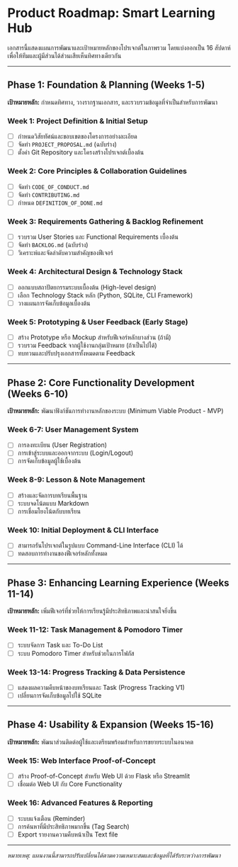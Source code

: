 # Product Roadmap: Smart Learning Hub

เอกสารนี้แสดงแผนการพัฒนาและเป้าหมายหลักของโปรเจกต์ในภาพรวม โดยแบ่งออกเป็น 16 สัปดาห์ เพื่อให้ทีมและผู้มีส่วนได้ส่วนเสียเห็นทิศทางเดียวกัน

---

## Phase 1: Foundation & Planning (Weeks 1-5)

**เป้าหมายหลัก:** กำหนดทิศทาง, วางรากฐานเอกสาร, และรวบรวมข้อมูลที่จำเป็นสำหรับการพัฒนา

### Week 1: Project Definition & Initial Setup
- [ ] กำหนดวิสัยทัศน์และขอบเขตของโครงการอย่างละเอียด
- [ ] จัดทำ `PROJECT_PROPOSAL.md` (ฉบับร่าง)
- [ ] ตั้งค่า Git Repository และโครงสร้างโปรเจกต์เบื้องต้น

### Week 2: Core Principles & Collaboration Guidelines
- [ ] จัดทำ `CODE_OF_CONDUCT.md`
- [ ] จัดทำ `CONTRIBUTING.md`
- [ ] กำหนด `DEFINITION_OF_DONE.md`

### Week 3: Requirements Gathering & Backlog Refinement
- [ ] รวบรวม User Stories และ Functional Requirements เบื้องต้น
- [ ] จัดทำ `BACKLOG.md` (ฉบับร่าง)
- [ ] วิเคราะห์และจัดลำดับความสำคัญของฟีเจอร์

### Week 4: Architectural Design & Technology Stack
- [ ] ออกแบบสถาปัตยกรรมระบบเบื้องต้น (High-level design)
- [ ] เลือก Technology Stack หลัก (Python, SQLite, CLI Framework)
- [ ] วางแผนการจัดเก็บข้อมูลเบื้องต้น

### Week 5: Prototyping & User Feedback (Early Stage)
- [ ] สร้าง Prototype หรือ Mockup สำหรับฟีเจอร์หลักบางส่วน (ถ้ามี)
- [ ] รวบรวม Feedback จากผู้ใช้งานกลุ่มเป้าหมาย (ถ้าเป็นไปได้)
- [ ] ทบทวนและปรับปรุงเอกสารทั้งหมดตาม Feedback

---

## Phase 2: Core Functionality Development (Weeks 6-10)

**เป้าหมายหลัก:** พัฒนาฟังก์ชันการทำงานหลักของระบบ (Minimum Viable Product - MVP)

### Week 6-7: User Management System
- [ ] การลงทะเบียน (User Registration)
- [ ] การเข้าสู่ระบบและออกจากระบบ (Login/Logout)
- [ ] การจัดเก็บข้อมูลผู้ใช้เบื้องต้น

### Week 8-9: Lesson & Note Management
- [ ] สร้างและจัดการบทเรียนพื้นฐาน
- [ ] ระบบจดโน้ตแบบ Markdown
- [ ] การเชื่อมโยงโน้ตกับบทเรียน

### Week 10: Initial Deployment & CLI Interface
- [ ] สามารถรันโปรเจกต์ในรูปแบบ Command-Line Interface (CLI) ได้
- [ ] ทดสอบการทำงานของฟีเจอร์หลักทั้งหมด

---

## Phase 3: Enhancing Learning Experience (Weeks 11-14)

**เป้าหมายหลัก:** เพิ่มฟีเจอร์ที่ช่วยให้การเรียนรู้มีประสิทธิภาพและน่าสนใจยิ่งขึ้น

### Week 11-12: Task Management & Pomodoro Timer
- [ ] ระบบจัดการ Task และ To-Do List
- [ ] ระบบ Pomodoro Timer สำหรับช่วยในการโฟกัส

### Week 13-14: Progress Tracking & Data Persistence
- [ ] แสดงผลความคืบหน้าของบทเรียนและ Task (Progress Tracking V1)
- [ ] เปลี่ยนการจัดเก็บข้อมูลไปใช้ SQLite

---

## Phase 4: Usability & Expansion (Weeks 15-16)

**เป้าหมายหลัก:** พัฒนาส่วนติดต่อผู้ใช้และเตรียมพร้อมสำหรับการขยายระบบในอนาคต

### Week 15: Web Interface Proof-of-Concept
- [ ] สร้าง Proof-of-Concept สำหรับ Web UI ด้วย Flask หรือ Streamlit
- [ ] เชื่อมต่อ Web UI กับ Core Functionality

### Week 16: Advanced Features & Reporting
- [ ] ระบบแจ้งเตือน (Reminder)
- [ ] การค้นหาที่มีประสิทธิภาพมากขึ้น (Tag Search)
- [ ] Export รายงานความคืบหน้าเป็น Text file

---

*หมายเหตุ: แผนงานนี้สามารถปรับเปลี่ยนได้ตามความเหมาะสมและข้อมูลที่ได้รับระหว่างการพัฒนา*